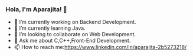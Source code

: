 ### Hola, I'm Aparajita! 👋

- 🔭 I’m currently working on Backend Development.
- 🌱 I’m currently learning Java.
- 👯 I’m looking to collaborate on Web Development.
- 💬 Ask me about C,C++,Front-End Development.
- 📫 How to reach me:https://www.linkedin.com/in/aparajita-2b5273218/



